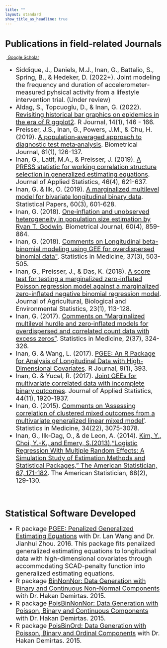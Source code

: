 ```yaml
---
title: ""
layout: standard
show_title_as_headline: true
---
```


<h1 color="rgb(132," 132,="" 132);="">Publications in field-related Journals</h1>
&nbsp;<a href="https://scholar.google.com/citations?user=0zuxPXAAAAAJ&hl=en&oi=ao"> Google
Scholar</a><br>
<ul style="font-size:20px;">
<li>Siddique, J., Daniels,  M.J., Inan, G., Battalio, S.,  Spring, B., & Hedeker, D. (2022+). Joint modeling the frequency and duration of accelerometer-measured pyhsical activity from a lifestyle intervention trial. (Under review)<br>
</li>
<li>Aldag, S., Topcuoglu, D.,  & Inan, G. (2022). <a href="https://journal.r-project.org/articles/RJ-2022-010/"> Revisiting historical bar graphics on epidemics in the era of R ggplot2</a>. R Journal, 14(1), 146 - 166.<br>
</li>
<li>Preisser, J.S., Inan, G., Powers, J.M., & Chu, H. (2019). <a href="https://onlinelibrary.wiley.com/doi/abs/10.1002/bimj.201700187"> A population‐averaged approach to diagnostic test meta‐analysis</a>. Biometrical Journal, 61(1), 126-137.<br>
</li>
<li>Inan, G., Latif, M.A., & Preisser, J. (2019). <a href="https://www.tandfonline.com/doi/abs/10.1080/02664763.2018.1508560"> A PRESS statistic for working correlation structure selection in generalized estimating equations</a>. Journal of Applied Statistics, 46(4), 621-637.<br>
</li>
<li>
Inan, G. & Ilk, O. (2019). <a href="https://link.springer.com/article/10.1007/s00362-016-0840-1"> A marginalized multilevel model for bivariate longitudinal binary data</a>. Statistical Papers, 60(3), 601-628.<br>
</li>
<li>
Inan, G. (2018). <a href="https://onlinelibrary.wiley.com/doi/abs/10.1002/bimj.201700261"> One‐inflation and unobserved heterogeneity in population size estimation by Ryan T. Godwin</a>. Biometrical Journal, 60(4), 859-864.<br>
</li>
<li>
Inan, G. (2018). <a href="https://onlinelibrary.wiley.com/doi/10.1002/sim.7503"> Comments on Longitudinal beta-binomial modeling using GEE for overdispersed binomial data"</a>. Statistics in Medicine, 37(3), 503-505.<br>
</li>
<li>
Inan, G., Preisser, J., & Das, K. (2018). <a href="https://link.springer.com/article/10.1007/s13253-017-0314-5"> A score test for testing a marginalized zero-inflated Poisson regression model against a marginalized zero-inflated negative binomial regression model</a>. Journal of Agricultural, Biological and Environmental Statistics, 23(1), 113-128.<br>
</li>
<li>
Inan, G. (2017). <a href="https://onlinelibrary.wiley.com/doi/10.1002/sim.7321"> Comments on “Marginalized multilevel hurdle and zero‐inflated models for overdispersed and correlated count data with excess zeros”</a>. Statistics in Medicine, 2(37), 324-326.<br>
</li>
<li>
Inan, G. & Wang, L. (2017). <a href="https://pdfs.semanticscholar.org/c08e/32ae1fbe83ace6d4b497523840b5d0b6a9d1.pdf"> PGEE: An R Package for Analysis of Longitudinal Data with High-Dimensional Covariates</a>. R Journal, 9(1), 393.<br>
</li>
<li>  
Inan, G. & Yucel, R. (2017). <a href="https://www.tandfonline.com/doi/abs/10.1080/02664763.2016.1238049"> Joint GEEs for multivariate correlated data with incomplete binary outcomes</a>. Journal of Applied Statistics, 44(11), 1920-1937.<br>
</li>
<li>   
Inan, G. (2015). <a href="https://onlinelibrary.wiley.com/doi/abs/10.1002/sim.6540">Comments on ‘Assessing correlation of clustered mixed outcomes from a multivariate generalized linear mixed model’</a>. Statistics in Medicine, 34(22), 3075-3078.<br>
</li>
<li> 
Inan, G., Ilk-Dag, O., & de Leon, A. (2014). <a href="https://www.tandfonline.com/doi/abs/10.1080/00031305.2014.904251?journalCode=utas20">Kim, Y., Choi, Y.-K., and Emery, S.(2013),“Logistic Regression With Multiple Random Effects: A Simulation Study of Estimation Methods and Statistical Packages,” The American Statistician, 67, 171-182</a>. The American Statistician, 68(2), 129-130. <br>
</li>
</ul>
<br>
<h1 color="rgb(132," 132,="" 132);="">Statistical Software Developed</h1>
<ul style="font-size:20px;">
<li>
R package <a href="https://cran.r-project.org/web/packages/PGEE/index.html">PGEE: Penalized Generalized Estimating Equations</a> with Dr. Lan Wang and Dr. Jianhui Zhou. 2016. This package fits penalized generalized estimating equations to longitudinal data with high-dimensional covariates through accommodating SCAD-penalty function into generalized estimating equations.<br> 
</li>
<li> 
R package <a href="https://cran.r-project.org/web/packages/BinNonNor/index.html">BinNonNor: Data Generation with Binary and Continuous Non-Normal Components</a> with Dr. Hakan Demirtas. 2015.<br>
</li>
<li>
R package <a href="https://cran.r-project.org/web/packages/PoisBinNonNor/index.html">PoisBinNonNor: Data Generation with Poisson, Binary and Continuous Components</a> with Dr. Hakan Demirtas. 2015.<br>
</li>
<li>
R package <a href="https://cran.r-project.org/web/packages/PoisBinOrd/index.html">PoisBinOrd: Data Generation with Poisson, Binary and Ordinal Components</a> with Dr. Hakan Demirtas. 2015.<br>
</li>
</ul> 
<br>


